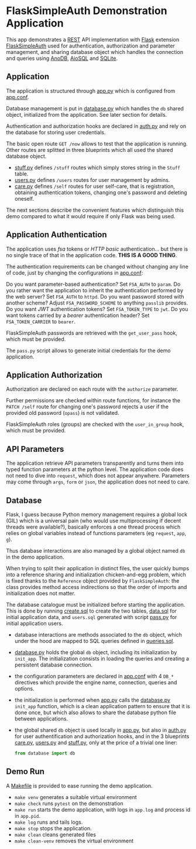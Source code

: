 # FlaskSimpleAuth Demonstration Application

This app demonstrates a [REST](https://en.wikipedia.org/wiki/Representational_state_transfer)
API implementation with [Flask](https://palletsprojects.com/p/flask/) extension
[FlaskSimpleAuth](https://pypi.org/project/FlaskSimpleAuth/) used for authentication,
authorization and parameter management, and sharing database object which handles the
connection and queries using [AnoDB](https://pypi.org/project/anodb/),
[AioSQL](https://pypi.org/project/aiosql/) and [SQLite](https://sqlite.org).

## Application

The application is structured through [app.py](app.py) which is configured from
[app.conf](app.conf).

Database management is put in [database.py](database.py) which handles the `db`
shared object, initialized from the application. See later section for details.

Authentication and authorization hooks are declared in [auth.py](auth.py)
and rely on the database for storing user credentials.

The basic open route `GET /now` allows to test that the application is running.
Other routes are splitted in three blueprints which all used the shared database
object.

 - [stuff.py](stuff.py) defines `/stuff` routes which simply stores string in the
   `Stuff` table.
 - [users.py](users.py) defines `/users` routes for user management by admins.
 - [care.py](care.py) defines `/self` routes for user self-care, that is
   registration, obtaining authentication tokens, changing one's password and
   deleting oneself.

The next sections describe the convenient features which distinguish this
demo compared to what it would require if only Flask was being used.

## Application Authentication

The application uses *fsa* tokens or *HTTP basic* authentication… but there
is no single trace of that in the application code. **THIS IS A GOOD THING**.

The authentication requirements can be changed without changing any line
of code, just by changing the configurations in [app.conf](app.conf):

Do you want parameter-based authentication? Set `FSA_AUTH` to `param`.
Do you rather want the application to inherit the authentication performed
by the web server? Set `FSA_AUTH` to `httpd`.
Do you want password stored with another scheme? Adjust `FSA_PASSWORD_SCHEME`
to anything `passlib` provides.
Do you want *JWT* authentication tokens? Set `FSA_TOKEN_TYPE` to `jwt`.
Do you want tokens carried by a *bearer* authentication header?
Set `FSA_TOKEN_CARRIER` to `bearer`.

FlaskSimpleAuth passwords are retrieved with the `get_user_pass` hook,
which must be provided.

The `pass.py` script allows to generate initial credentials for the
demo application.

## Application Authorization

Authorization are declared on each route with the `authorize` parameter.

Further permissions are checked within route functions, for instance
the `PATCH /self` route for changing one's password rejects a user if the
provided old password (`opass`) is not validated.

FlaskSimpleAuth roles (groups) are checked with the `user_in_group` hook,
which must be provided.

## API Parameters

The application retrieve API parameters transparently and turns them
into typed function parameters at the python level. The application code
does not need to dive into `request`, which does not appear anywhere.
Parameters may come through `args`, `form` or `json`, the application
does not need to care.

## Database

Flask, I guess because Python memory management requires a global lock (GIL)
which is a universal pain (who would use multiprocessing if decent threads were
available?), basically enforces a one thread process which relies on global
variables instead of functions parameters (eg `request`, `app`, `g`).

Thus database interactions are also managed by a global object named `db` in
the demo application.

When trying to split their application in distinct files, the user quickly
bumps into a reference sharing and initialization chicken-and-egg problem,
which is fixed thanks to the `Reference` object provided by `FlaskSimpleAuth`:
the class provides method access indirections so that the order of imports
and initialization does not matter.

The database catalogue must be initialized before starting the application.
This is done by running [create.sql](create.sql) to create the two tables,
[data.sql](data.sql) for initial application data, and
`users.sql` generated with script [pass.py](pass.py)
for initial application users.

 - database interactions are methods associated to the `db` object, which
   under the hood are mapped to SQL queries defined in [queries.sql](queries.sql).
 - [database.py](database.py) holds the global `db` object, including its
   initialization by `init_app`. The initialization consists in loading the
   queries and creating a persistent database connection.
 - the configuration parameters are declared in [app.conf](app.conf) with 4 `DB_*`
   directives which provide the engine name, connection, queries and options. 
 - the initialization is performed when [app.py](app.py) calls the
   [database.py](database.py) `init_app` function, which is a clean application
   pattern to ensure that it is done once, but which also allows to share the
   database python file between applications.
 - the global shared `db` object is used locally in [app.py](app.py), but also in
   [auth.py](auth.py) for user authentification and authorization hooks, and in the
   3 blueprints [care.py](care.py), [users.py](users.py) and [stuff.py](stuff.py),
   only at the price of a trivial one liner:

   ```python
   from database import db
   ```

## Demo Run

A [Makefile](Makefile) is provided to ease running the demo application.

 - `make venv` generates a suitable virtual environment
 - `make check` runs `pytest` on the demonstration
 - `make run` starts the demo application, with logs in `app.log` and
    process id in `app.pid`.
 - `make log` runs and tails logs.
 - `make stop` stops the application.
 - `make clean` cleans generated files
 - `make clean-venv` removes the virtual environment
